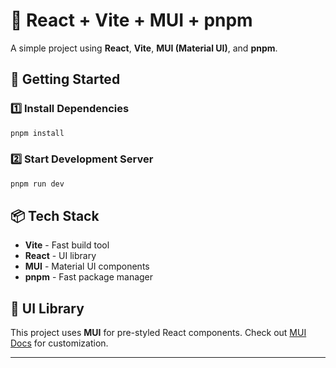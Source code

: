 # 📌 React + Vite + MUI + pnpm

A simple project using **React**, **Vite**, **MUI (Material UI)**, and **pnpm**.

## 🚀 Getting Started

### 1️⃣ Install Dependencies
```sh
pnpm install
```

### 2️⃣ Start Development Server
```sh
pnpm run dev
```

## 📦 Tech Stack
- **Vite** - Fast build tool
- **React** - UI library
- **MUI** - Material UI components
- **pnpm** - Fast package manager

## 🎨 UI Library
This project uses **MUI** for pre-styled React components. Check out [MUI Docs](https://mui.com/) for customization.

---


